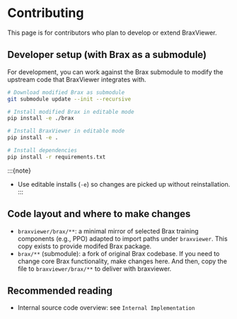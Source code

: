 # Contributing

This page is for contributors who plan to develop or extend BraxViewer.

## Developer setup (with Brax as a submodule)

For development, you can work against the Brax submodule to modify the upstream code that BraxViewer integrates with.

```bash
# Download modified Brax as submodule
git submodule update --init --recursive

# Install modified Brax in editable mode
pip install -e ./brax

# Install BraxViewer in editable mode
pip install -e .

# Install dependencies
pip install -r requirements.txt
```

:::{note}
- Use editable installs (`-e`) so changes are picked up without reinstallation.
:::

## Code layout and where to make changes

- `braxviewer/brax/**`: a minimal mirror of selected Brax training components (e.g., PPO) adapted to import paths under `braxviewer`. This copy exists to provide modifed Brax package.
- `brax/**` (submodule): a fork of original Brax codebase. If you need to change core Brax functionality, make changes here. And then, copy the file to `braxviewer/brax/**` to deliver with braxviewer.

## Recommended reading

- Internal source code overview: see `Internal Implementation`
